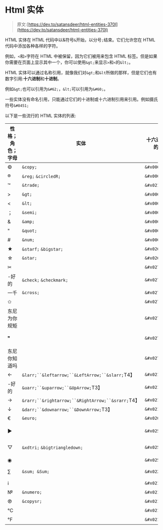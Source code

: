 # Html 实体

> 原文:[https://dev.to/satansdeer/html-entities-370l](https://dev.to/satansdeer/html-entities-370l)

HTML 实体在 HTML 代码中以&符号`&`开始，以分号`;`结束。它们允许您在 HTML 代码中添加各种各样的字符。

例如，`<`和`>`字符在 HTML 中被保留，因为它们被用来包含 HTML 标签。但是如果你需要在页面上显示其中一个，你可以使用`&gt;`来显示`>`和`<`的`&lt;`。

HTML 实体可以通过名称引用，就像我们对`&gt;`和`&lt`所做的那样，但是它们也有数字引用:**十六进制**和**十进制**。

例如`&gt;`也可以引用为`&#62;`，`&lt;`可以引用为`&#60;`。

一些实体没有命名引用，只能通过它们的十进制或十六进制引用来引用。例如摄氏符号`&#8451;`

以下是一些流行的 HTML 实体的列表:

| 性格；角色；字母 | 实体 | 十六进制的 | 小数 | 名字 |
| --- | --- | --- | --- | --- |
| © | `&copy;` | `&#x000A9;` | `&#169;` | 版权标志 |
| ® | `&reg;` `&circledR;` | `&#x000AE;` | `&#174;` | 注册标志 |
| ™ | `&trade;` | `&#x02122;` | `&#8482;` | 商标标志 |
| > | `&gt;` | `&#x0003E;` | `&#62;` | 大于号 |
| < | `&lt;` | `&#x0003C;` | `&#60;` | 小于号 |
| ； | `&semi;` | `&#x0003B;` | `&#59;` | 分号 |
| & | `&amp;` | `&#x00026;` | `&#38;` | &的记号名称 |
| " | `&quot;` | `&#x00022;` | `&#34;` | 引号 |
| # | `&num;` | `&#x00023;` | `&#35;` | 号码符 |
| ★ | `&starf;` `&bigstar;` | `&#x02605;` | `&#9733;` | 黑星 |
| ☆ | `&star;` | `&#x02606;` | `&#9734;` | 白星 |
| ✂ |  | `&#x02702;` | `&#9986;` | 黑色剪刀 |
| -好的 | `&check;` `&checkmark;` | `&#x02713;` | `&#10003;` | 对号 |
| 一千 | `&cross;` | `&#x02717;` | `&#10007;` | 选票 X |
| ✩ |  | `&#x02729;` | `&#10025;` | 重音轮廓白星 |
| 东尼为你规矩 |  | `&#x0272A;` | `&#10026;` | 带圆圈白星 |
| ❞ |  | `&#x0275E;` | `&#10078;` | 粗双逗号引号装饰 |
| 东尼你知道吗 |  | `&#x02764;` | `&#10084;` | 沉重的黑心 |
| ← | `&larr;``&leftarrow;``&LeftArrow;``&slarr;`T4】 | `&#x02190;` | `&#8592;` | 向左箭头 |
| -好的 | `&uarr;``&uparrow;``&UpArrow;`T3】 | `&#x02191;` | `&#8593;` | 向上箭头 |
| → | `&rarr;``&rightarrow;``&RightArrow;``&srarr;`T4】 | `&#x02192;` | `&#8594;` | 向右箭头 |
| ↓ | `&darr;``&downarrow;``&DownArrow;`T3】 | `&#x02193;` | `&#8595;` | 向下箭头 |
| € | `&euro;` | `&#x020AC;` | `&#8364;` | 欧元符号 |
| ▶ |  | `&#x025B6;` | `&#9654;` | 黑色右指三角形 |
| ▽ | `&xdtri;` `&bigtriangledown;` | `&#x025BD;` | `&#9661;` | 白色下指三角形 |
| ◉ |  | `&#x025C9;` | `&#9673;` | 鱼眼石 |
| ∑ | `&sum; &Sum;` | `&#x02211;` | `&#8721;` | N-ARY SUMMATION |
| ℹ |  | `&#x02139;` | `&#8505;` | 信息源 |
| № | `&numero;` | `&#x02116;` | `&#8470;` | 数字符号 |
| ℗ | `&copysr;` | `&#x02117;` | `&#8471;` | 录音版权 |
| ℃ |  | `&#x02103;` | `&#8451;` | 摄氏度 |
| ℉ |  | `&#x02109;` | `&#8457;` | 华氏温度 |